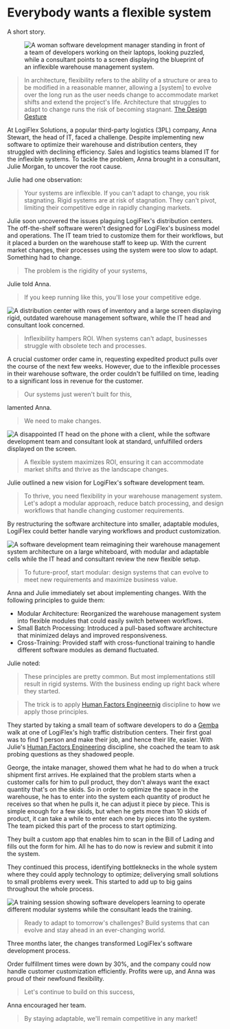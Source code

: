 # Everybody wants a flexible system

A short story.

<figure>
    <img class="full-width" src="../../imgs/head-of-it.webp" alt="A woman software development manager standing in front of a team of developers working on their laptops, looking puzzled, while a consultant points to a screen displaying the blueprint of an inflexible warehouse management system." />
</figure>

<blockquote cite="https://thedesigngesture.com/flexibility-in-architecture-a-design-strategy/">
In architecture, flexibility refers to the ability of a structure or area to be modified in a reasonable manner, allowing a [system] to evolve over the long run as the user needs change to accommodate market shifts and extend the project's life. Architecture that struggles to adapt to change runs the risk of becoming stagnant.
<a href="https://thedesigngesture.com/flexibility-in-architecture-a-design-strategy/">The Design Gesture</a>
</blockquote>

At LogiFlex Solutions, a popular third-party logistics (3PL) company, Anna Stewart, the head of IT, faced a challenge. Despite implementing new software to optimize their warehouse and distribution centers, they struggled with declining efficiency. Sales and logistics teams blamed IT for the inflexible systems. To tackle the problem, Anna brought in a consultant, Julie Morgan, to uncover the root cause.

Julie had one observation:

<blockquote>Your systems are inflexible. If you can't adapt to change, you risk stagnating. Rigid systems are at risk of stagnation. They can't pivot, limiting their competitive edge in rapidly changing markets.</blockquote>

Julie soon uncovered the issues plaguing LogiFlex's distribution centers. The off-the-shelf software weren't designed for LogiFlex's business model and operations. The IT team tried to customize them for their workflows, but it placed a burden on the warehouse staff to keep up. With the current market changes, their processes using the system were too slow to adapt. Something had to change.

<blockquote>The problem is the rigidity of your systems,</blockquote>

Julie told Anna.

<blockquote>If you keep running like this, you'll lose your competitive edge.</blockquote>

<img class="full-width" src="../../imgs/concerned-distribution-center.webp" alt="A distribution center with rows of inventory and a large screen displaying rigid, outdated warehouse management software, while the IT head and consultant look concerned." />

<blockquote>Inflexibility hampers ROI. When systems can't adapt, businesses struggle with obsolete tech and processes.</blockquote>

A crucial customer order came in, requesting expedited product pulls over the course of the next few weeks. However, due to the inflexible processes in their warehouse software, the order couldn't be fulfilled on time, leading to a significant loss in revenue for the customer.

<blockquote>Our systems just weren't built for this,</blockquote>

lamented Anna.

<blockquote>We need to make changes.</blockquote>

<img class="full-width" src="../../imgs/dissapointed-it-head.webp" alt="A disappointed IT head on the phone with a client, while the software development team and consultant look at standard, unfulfilled orders displayed on the screen." />

<blockquote>A flexible system maximizes ROI, ensuring it can accommodate market shifts and thrive as the landscape changes.</blockquote>

Julie outlined a new vision for LogiFlex's software development team.

<blockquote>To thrive, you need flexibility in your warehouse management system. Let's adopt a modular approach, reduce batch processing, and design workflows that handle changing customer requirements.</blockquote>

By restructuring the software architecture into smaller, adaptable modules, LogiFlex could better handle varying workflows and product customization.

<img class="full-width" src="../../imgs/reimagining-warehouse.webp" alt="A software development team reimagining their warehouse management system architecture on a large whiteboard, with modular and adaptable cells while the IT head and consultant review the new flexible setup." />

<blockquote>To future-proof, start modular: design systems that can evolve to meet new requirements and maximize business value.</blockquote>

Anna and Julie immediately set about implementing changes. With the following principles to guide them:

- Modular Architecture: Reorganized the warehouse management system into flexible modules that could easily switch between workflows.
- Small Batch Processing: Introduced a pull-based software architecture that minimized delays and improved responsiveness.
- Cross-Training: Provided staff with cross-functional training to handle different software modules as demand fluctuated.

Julie noted: 

<blockquote>
These principles are pretty common. But most implementations still result in rigid systems. With the business ending up right back where they started.
</blockquote>


<blockquote>
The trick is to apply <a href="https://www.bls.gov/careeroutlook/2020/youre-a-what/human-factors-engineer.htm" title="Human Factors Engineering Description">Human Factors Engineernig</a> discipline to <b>how</b> we apply those principles.
</blockquote>

They started by taking a small team of software developers to do a [Gemba](https://en.wikipedia.org/wiki/Gemba) walk at one of LogiFlex's high traffic distribution centers. Their first goal was to find 1 person and make their job, and hence their life, easier. With Julie's [Human Factors Engineering](https://www.bls.gov/careeroutlook/2020/youre-a-what/human-factors-engineer.htm) discipline, she coached the team to ask probing questions as they shadowed people.

George, the intake manager, showed them what he had to do when a truck shipment first arrives. He explained that the problem starts when a customer calls for him to pull product, they don't always want the exact quantity that's on the skids. So in order to optimize the space in the warehouse, he has to enter into the system each quantity of product he receives so that when he pulls it, he can adjust it piece by piece. This is simple enough for a few skids, but when he gets more than 10 skids of product, it can take a while to enter each one by pieces into the system. The team picked this part of the process to start optimizing.

They built a custom app that enables him to scan in the Bill of Lading and fills out the form for him. All he has to do now is review and submit it into the system.

They continued this process, identifying bottleknecks in the whole system where they could apply technology to optimize; deliverying small solutions to small problems every week. This started to add up to big gains throughout the whole process.

<img class="full-width" src="../../imgs/training-session.webp" alt="A training session showing software developers learning to operate different modular systems while the consultant leads the training." />

<blockquote>Ready to adapt to tomorrow's challenges? Build systems that can evolve and stay ahead in an ever-changing world.</blockquote>

Three months later, the changes transformed LogiFlex's software development process.

Order fulfillment times were down by 30%, and the company could now handle customer customization efficiently. Profits were up, and Anna was proud of their newfound flexibility.

<blockquote>Let's continue to build on this success,</blockquote>

Anna encouraged her team.

<blockquote>By staying adaptable, we'll remain competitive in any market!</blockquote>

<script server>
    export default {
        layout: './layouts/post.html',
        image: '',
        title: 'Everybody wants a flexible system',
        excerpt: 'A system that is easy to change over time. Maximize ROI. Be responsive. Competitive. Adapt to a changing environment.',
        shouldPublish: true,
        published: new Date('2024-05-06T11:52:00.000Z'),
        tags: ['architecture', 'software', 'flexible'],
        image: '/imgs/head-of-it.webp',
        uri: '/blog/2024/flexible-architecture.html'
    }
</script>